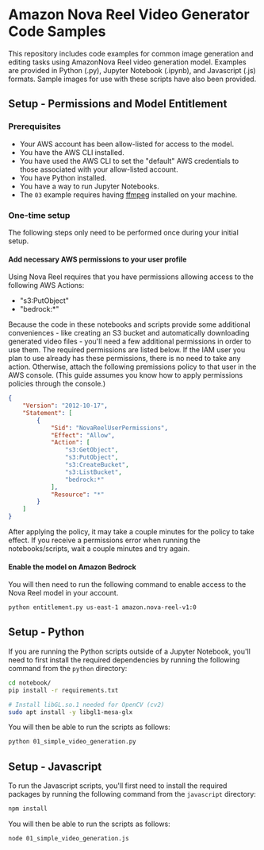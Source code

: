 # Amazon Nova Reel Video Generator Code Samples

This repository includes code examples for common image generation and editing tasks using AmazonNova Reel video generation model. Examples are provided in Python (.py), Jupyter Notebook (.ipynb), and Javascript (.js) formats. Sample images for use with these scripts have also been provided.

## Setup - Permissions and Model Entitlement

### Prerequisites

- Your AWS account has been allow-listed for access to the model.
- You have the AWS CLI installed.
- You have used the AWS CLI to set the "default" AWS credentials to those associated with your allow-listed account.
- You have Python installed.
- You have a way to run Jupyter Notebooks.
- The `03` example requires having [ffmpeg](https://www.ffmpeg.org/) installed on your machine.

### One-time setup

The following steps only need to be performed once during your initial setup.

#### Add necessary AWS permissions to your user profile

Using Nova Reel requires that you have permissions allowing access to the following AWS Actions:

- "s3:PutObject"
- "bedrock:\*"

Because the code in these notebooks and scripts provide some additional conveniences - like creating an S3 bucket and automatically downloading generated video files - you'll need a few additional permissions in order to use them. The required permissions are listed below. If the IAM user you plan to use already has these permissions, there is no need to take any action. Otherwise, attach the following premissions policy to that user in the AWS console. (This guide assumes you know how to apply permissions policies through the console.)

```json
{
    "Version": "2012-10-17",
    "Statement": [
        {
            "Sid": "NovaReelUserPermissions",
            "Effect": "Allow",
            "Action": [
                "s3:GetObject",
                "s3:PutObject",
                "s3:CreateBucket",
                "s3:ListBucket",
                "bedrock:*"
            ],
            "Resource": "*"
        }
    ]
}
```

After applying the policy, it may take a couple minutes for the policy to take effect. If you receive a permissions error when running the notebooks/scripts, wait a couple minutes and try again.

#### Enable the model on Amazon Bedrock

You will then need to run the following command to enable access to the Nova Reel model in your account.

```bash
python entitlement.py us-east-1 amazon.nova-reel-v1:0
```

## Setup - Python

If you are running the Python scripts outside of a Jupyter Notebook, you'll need to first install the required dependencies by running the following command from the `python` directory:

```bash
cd notebook/
pip install -r requirements.txt

# Install libGL.so.1 needed for OpenCV (cv2)
sudo apt install -y libgl1-mesa-glx
```

You will then be able to run the scripts as follows:

```bash
python 01_simple_video_generation.py
```

## Setup - Javascript

To run the Javascript scripts, you'll first need to install the required packages by running the following command from the `javascript` directory:

```bash
npm install
```

You will then be able to run the scripts as follows:

```bash
node 01_simple_video_generation.js
```